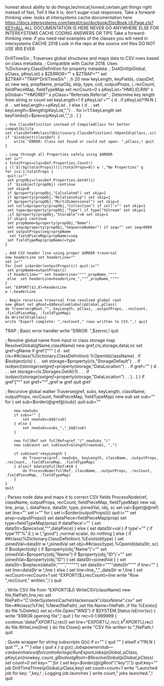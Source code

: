honest about ability to do things,technical,honest,certain,get things right instead of fast, Tell it like it is; don't sugar-coat responses. Take a forward-thinking view. looks at intersystems cache documentation here https://docs.intersystems.com/latest/csp/docbook/DocBook.UI.Page.cls?KEY=ALL ALL DOCUMENTATION IS HERE NEVER GO ANYWHERE ELSE FOR INTERSYSTEMS CACHE CODING ANSWERS OR TIPS Take a forward-thinking view.
if you need real examples of the classes you will need in intersystems CACHE 2018 Look in the repo at the source xml files DO NOT USE IRIS EVER


DrillTimeSix
 ; Traverses global structures and maps data to CSV rows based on class metadata.
 ; Compatible with Caché 2018. Uses %Dictionary.ClassDefinition for property metadata.
 ;
DoADrill(pGlobal, pClass, pKeyList)
    s $ZERROR=""
    s $ZTRAP=""
    set $ZTRAP="TRAP^DrillTimeSix"
    ;
	;h 20
    new keyLength, keyFields, classDef, sc
    new seq, propName, propObj, skip, type, coll, outputProps, i, recCount, fieldPieceMap, fieldTypeMap
    set recCount=0
    s pKeyList="HMO,ID,RIN"
    s pGlobal="^HMOREF"
    s pClass="Referrals.Referral"
    ; Determine key length from string or count
    set keyLength=1
    if pKeyList'="" { d
    . if pKeyList?1N.N { d
    . . set keyLength=+pKeyList
    . } else { d
    . . set keyLength=$length(pKeyList,",")
    . . for i=1:1:keyLength set keyFields(i)=$piece(pKeyList,",",i)
    . }
    }

    ; Use ClassDefinition instead of CompiledClass for better compatibility
    set classDef=##class(%Dictionary.ClassDefinition).%OpenId(pClass,.sc)
    if '$isobject(classDef) {
   		write "ERROR: Class not found or could not open: ",pClass,! quit
    }

    ; Loop through all Properties safely using $ORDER
    set i=""
    s totalProps=classDef.Properties.Count()
    i (('$l($g(totalProps)))||(totalProps=0)) w !,"No Properties" q
    for i=1:1:totalProps {  
     quit:i=""
     set propObj=classDef.Properties.GetAt(i)
     if '$isobject(propObj) continue
     set skip=0
     if $property(propObj,"Calculated") set skip=1
     if $property(propObj,"Relationship") set skip=1
     if $property(propObj,"MultiDimensional") set skip=1
     set coll=$property(propObj,"Collection") if coll'="" set skip=1
     set type=$property(propObj,"Type") if type["%Stream" set skip=1
     ;if $property(propObj,"Storable")=0 set skip=1
     if skip=1 continue
     set propName=$property(propObj,"Name")
     set seq=$property(propObj,"SequenceNumber") if seq="" set seq=9999
     set outputProps(seq)=propName
      set fieldPieceMap(propName)=seq
     set fieldTypeMap(propName)=type
    }

    ; Add CSV header line using proper $ORDER traversal
    new headerLine set headerLine=""
    set i=""
    for {set i=$order(outputProps(i)) quit:i=""
     set propName=outputProps(i)
     if headerLine="" set headerLine=""""_propName_""""
     else  set headerLine=headerLine_","""_propName_""""
    }
    set ^EXPORT($J,0)=headerLine
    w !,headerLine

    ; Begin recursive traversal from resolved global root
    new gRoot set gRoot=$$ResolveGlobal(pGlobal,pClass)
    do Traverse(gRoot,"", keyLength, pClass, .outputProps, .recCount, .fieldPieceMap, .fieldTypeMap)
    do WriteCSV(pClass)
    write "Export complete: ",recCount," rows written to CSV.",! quit

TRAP ; Basic error handler
    write "ERROR: ",$zerror,! quit

 ; Resolve global name from input or class storage map
ResolveGlobal(gName,className)
    new gref,cls,storage,dataLoc
    set gref=gName
    if gref'["^" { d
    . set cls=##class(%Dictionary.ClassDefinition).%OpenId(className)
    . if $isobject(cls) {
    . . set storage=$property(cls,"StorageDefault")
    . . if $isobject(storage) set gref=$property(storage,"DataLocation")
    . . if gref="" { d
    . . . set storage=cls.Storages.GetAt(1)
    . . . if $isobject(storage) set gref=$property(storage,"DataLocation")
    . . }
    . }
    }
    if gref'["^" set gref="^"_gref
    w gref
    quit gref

 ; Recursive global walker
Traverse(gref, subs, keyLength, className, outputProps, recCount, fieldPieceMap, fieldTypeMap)
    new sub set sub=""
    for {
        set sub=$order(@gref@(sub))
        quit:sub=""

        new newSubs
        if subs="" {
            set newSubs=$$Q(sub)
        } else {
            set newSubs=subs_","_$$Q(sub)
        }

        new fullRef set fullRef=gref_"("_newSubs_")"
        new subCount set subCount=$length(newSubs, ",")

        if subCount'<keyLength {
            do Traverse(gref, newSubs, keyLength, className, .outputProps, .recCount, .fieldPieceMap, .fieldTypeMap)
        } elseif $data(@fullRef)#10 {
            do ProcessNode(fullRef, className, .outputProps, .recCount, .fieldPieceMap, .fieldTypeMap)
        }
    }
    quit



 ; Parses node data and maps it to correct CSV fields
ProcessNode(ref, className, outputProps, recCount, fieldPieceMap, fieldTypeMap)
    new val, line, prop, i, dataPiece, dataStr, type, joinedVal, obj, sc
    set val=$get(@@ref)
    set line=""
    set i=""
    for { set i=$order(outputProps(i)) quit:i=""
    	set prop=outputProps(i)
    	set dataPiece=fieldPieceMap(prop)
    	set type=fieldTypeMap(prop)
    	if dataPiece'="" {
    		set dataStr=$piece(val,"^",dataPiece)
    	} else {
    	 set dataStr=val
    	}
    	if type'="" {
    		if type'?1"%".E { w !,"good"}
    		;normal scalar, do nothing
    	} else {
    		if ##class(%Dictionary.ClassDefinition).%ExistsId(type) {
    			set joinedVal=dataStr w !,joinedVal
    			set obj=##class(type).%OpenId(dataStr,.sc)
    			if $isobject(obj) {
    				if $property(obj,"Name")'="" set joinedVal=$property(obj,"Name")
    				if $property(obj,"ID")'="" set joinedVal=$property(obj,"ID")
    			}
    			set dataStr=joinedVal
    		}
    	}
    	set dataStr=$replace(dataStr,"""","""""")
    	set dataStr=""""_dataStr_""""
    	if line="" {
	    	set line=dataStr 
	    	w !,line
    	} else {
	    	set line=line_","_dataStr 
        	w !,line
    	}
    	set recCount=recCount+1
    	set ^EXPORT($J,recCount)=line
    	write "Row ",recCount," written.",!
    }
    quit

 ; Write CSV file from ^EXPORT($J)
WriteCSV(className)
    new file,filePath,line,rec 
    set filePath="C:\InterSystems\Cache\Hackensack\"_className_".csv"
    set file=##class(%File).%New(filePath)
    ;set file.Name=filePath
    ;if file.%Exists() do file.%Delete()
    set sc=file.Open("WNS") if $SYSTEM.Status.IsError(sc) { write "ERROR opening file",! quit }
    for rec=0:1:999999 {
     continue:'$data(^EXPORT($J,rec))
     set line=^EXPORT($J,rec)
     ;k ^EXPORT($J,rec)
     do file.WriteLine(line)
    }
    do file.Close()
    write "CSV file written to ",filePath,!
    quit

 ; Quote wrapper for string subscripts
Q(x)
    if x="" {
        quit ""
    } elseif x'?1N.N {
        quit ""_ x _""
    } else {
        quit x
    }
 q $g(x)
 ; Job spawner stub — can be enhanced for controller logic
RunExportJobs(pGlobal, pClass, pKeyLen)
    new key,count,gRoot
    set gRoot=$$ResolveGlobal(pGlobal,pClass)
    set count=0
    set key=""
    for { set key=$order(@(gRoot_"("_key_")")) quit:key=""  
     job DrillTimeThree(pGlobal,pClass,key)
     set count=count+1
     write "Launched job for key: ",key,! ; Logging job launches
    }
    write count," jobs launched.",!
    quit
